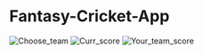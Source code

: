 # Fantasy-Cricket-App
![Choose_team](https://user-images.githubusercontent.com/46834333/115272826-752eda00-a15c-11eb-8d4f-775659285441.png)
![Curr_score](https://user-images.githubusercontent.com/46834333/115272833-76f89d80-a15c-11eb-9212-7042d6d88fab.png)
![Your_team_score](https://user-images.githubusercontent.com/46834333/115272840-7829ca80-a15c-11eb-84ee-8fcf9aa83039.png)
